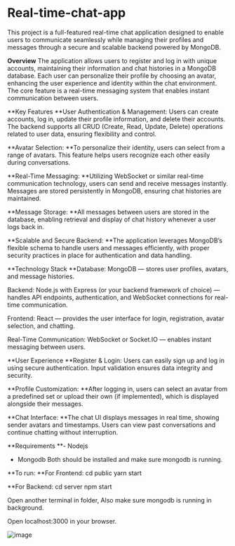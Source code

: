# Real-time-chat-app
This project is a full-featured real-time chat application designed to enable users to communicate seamlessly while managing their profiles and messages through a secure and scalable backend powered by MongoDB.

**Overview**
The application allows users to register and log in with unique accounts, maintaining their information and chat histories in a MongoDB database. Each user can personalize their profile by choosing an avatar, enhancing the user experience and identity within the chat environment. The core feature is a real-time messaging system that enables instant communication between users.

**Key Features
**User Authentication & Management:
Users can create accounts, log in, update their profile information, and delete their accounts. The backend supports all CRUD (Create, Read, Update, Delete) operations related to user data, ensuring flexibility and control.

**Avatar Selection:
**To personalize their identity, users can select from a range of avatars. This feature helps users recognize each other easily during conversations.

**Real-Time Messaging:
**Utilizing WebSocket or similar real-time communication technology, users can send and receive messages instantly. Messages are stored persistently in MongoDB, ensuring chat histories are maintained.

**Message Storage:
**All messages between users are stored in the database, enabling retrieval and display of chat history whenever a user logs back in.

**Scalable and Secure Backend:
**The application leverages MongoDB’s flexible schema to handle users and messages efficiently, with proper security practices in place for authentication and data handling.

**Technology Stack
**Database: MongoDB — stores user profiles, avatars, and message histories.

Backend: Node.js with Express (or your backend framework of choice) — handles API endpoints, authentication, and WebSocket connections for real-time communication.

Frontend: React — provides the user interface for login, registration, avatar selection, and chatting.

Real-Time Communication: WebSocket or Socket.IO — enables instant messaging between users.

**User Experience
**Register & Login:
Users can easily sign up and log in using secure authentication. Input validation ensures data integrity and security.

**Profile Customization:
**After logging in, users can select an avatar from a predefined set or upload their own (if implemented), which is displayed alongside their messages.

**Chat Interface:
**The chat UI displays messages in real time, showing sender avatars and timestamps. Users can view past conversations and continue chatting without interruption.

**Requirements
**- Nodejs
- Mongodb
Both should be installed and make sure mongodb is running.

**To run:
**For Frontend:
cd public
yarn start

**For Backend:
cd server
npm start

Open another terminal in folder, Also make sure mongodb is running in background.

Open localhost:3000 in your browser.

![image](https://github.com/user-attachments/assets/cc4ffeea-2b1a-45d3-aadb-c1769f815e7e)

